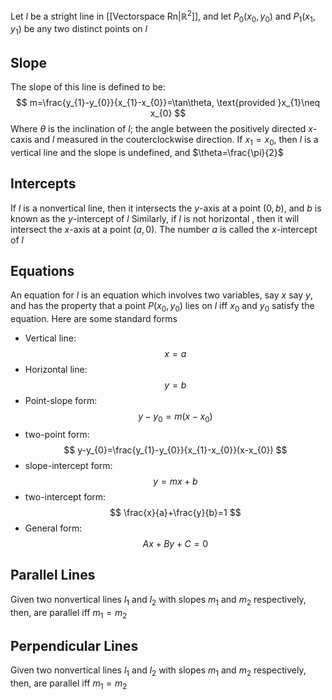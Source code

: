 Let $l$ be a stright line in [[Vectorspace Rn|$\mathbb{R}^{2}$]], and let $P_{0}(x_{0},y_{0})$ and $P_{1}(x_{1},y_{1})$ be any two distinct points on $l$
## Slope
The slope of this line is defined to be:
$$
m=\frac{y_{1}-y_{0}}{x_{1}-x_{0}}=\tan\theta, \text{provided }x_{1}\neq x_{0} 
$$
Where $\theta$ is the inclination of $l$; the angle between the positively directed $x$-caxis and $l$ measured in the couterclockwise direction. If $x_{1}=x_{0}$, then $l$ is a vertical line and the slope is undefined, and $\theta=\frac{\pi}{2}$
## Intercepts
If $l$ is a nonvertical line, then it intersects the $y$-axis at a point $(0,b)$, and $b$ is known as the $y$-intercept of $l$
Similarly, if $l$ is not horizontal , then it will intersect the $x$-axis at a point $(a,0)$. The number $a$ is called the $x$-intercept of $l$
## Equations
An equation for $l$ is an equation which involves two variables, say $x$ say $y$, and has the property that a point $P(x_{0},y_{0})$ lies on $l$ iff $x_{0}$ and $y_{0}$ satisfy the equation. Here are some standard forms
- Vertical line:
$$
x=a
$$
- Horizontal line:
$$
y=b
$$
- Point-slope form:
$$
y-y_{0}=m(x-x_{0})
$$
- two-point form:
$$
y-y_{0}=\frac{y_{1}-y_{0}}{x_{1}-x_{0}}(x-x_{0})
$$
- slope-intercept form:
$$
y=mx+b
$$
- two-intercept form:
$$
\frac{x}{a}+\frac{y}{b}=1
$$
- General form:
$$
Ax+By+C=0
$$
## Parallel Lines
Given two nonvertical lines $l_{1}$ and $l_{2}$ with slopes $m_{1}$ and $m_{2}$ respectively, then, are parallel iff $m_{1}=m_{2}$
## Perpendicular Lines
Given two nonvertical lines $l_{1}$ and $l_{2}$ with slopes $m_{1}$ and $m_{2}$ respectively, then, are parallel iff $m_{1}=m_{2}$